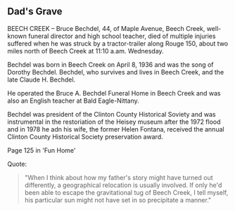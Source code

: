 ## Dad's Grave

BEECH CREEK – Bruce Bechdel, 44, of Maple Avenue, Beech Creek, well-known funeral director and high school teacher, died of multiple injuries suffered when he was struck by a tractor-trailer along Rouge 150, about two miles north of Beech Creek at 11:10 a.am. Wednesday.

Bechdel was born in Beech Creek on April 8, 1936 and was the song of Dorothy Bechdel. Bechdel, who survives and lives in Beech Creek, and the late Claude H. Bechdel.

He operated the Bruce A. Bechdel Funeral Home in Beech Creek and was also an English teacher at Bald Eagle-Nittany.

Bechdel was president of the Clinton County Historical Soviety and was instrumental in the restoriation of the Heisey museum after the 1972 flood and in 1978 he adn his wife, the former Helen Fontana, received the annual Clinton County Historical Society preservation award.

Page 125 in 'Fun Home'

Quote: 
> "When I think about how my father's story might have turned out differently, a geographical relocation is usually involved. If only he'd been able to escape the gravitational tug of Beech Creek, I tell myself, his particular sun might not have set in so precipitate a manner."
